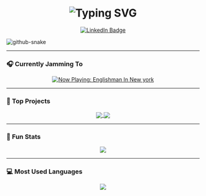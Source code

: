 <!-- Typing animation -->
<h1 align="center">
  <img src="https://readme-typing-svg.herokuapp.com?font=Fira+Code&size=36&duration=3000&pause=1000&center=true&vCenter=true&color=1DD05D&width=500&lines=Hi,+I'm+Jeremy+Ng!+👋" alt="Typing SVG" />
</h1>

<!-- LinkedIn icon -->
<p align="center">
  <a href="https://www.linkedin.com/in/jeremy-ng-junyang/" target="_blank">
    <img src="https://img.shields.io/badge/LinkedIn-Connect-blue?style=for-the-badge&logo=linkedin" alt="LinkedIn Badge"/>
  </a>
</p>

<!-- Dark/Light Mode Toggle Banner -->
<picture>
  <source media="(prefers-color-scheme: dark)" srcset="https://raw.githubusercontent.com/Duriann88/Duriann88/output/github-contribution-grid-snake-dark.svg" />
  <source media="(prefers-color-scheme: light)" srcset="https://raw.githubusercontent.com/Duriann88/Duriann88/output/github-contribution-grid-snake.svg" />
  <img alt="github-snake" src="https://raw.githubusercontent.com/Duriann88/Duriann88/output/github-contribution-grid-snake.svg" />
</picture>

---

### 🎧 Currently Jamming To

<p align="center">
  <a href="https://open.spotify.com/track/4KFM3A5QF2IMcc6nHsu3Wp" target="_blank">
    <img src="https://img.shields.io/badge/Now%20Playing-The%20Weekend%20-%20Reminder-green?style=for-the-badge&logo=spotify&logoColor=white" alt="Now Playing: Englishman In New york">
  </a>
</p>


---

### 🚀 Top Projects

<p align="center">
  <a href="https://github.com/Duriann88/E-Commerce-Website-">
    <img align="center" src="https://github-readme-stats.vercel.app/api/pin/?username=Duriann88&repo=E-Commerce-Website-&theme=radical" />
  </a>
  <a href="https://github.com/Duriann88/Network-Intrusion-Detection-Machine-Learning">
    <img align="center" src="https://github-readme-stats.vercel.app/api/pin/?username=Duriann88&repo=Network-Intrusion-Detection-Machine-Learning&theme=radical" />
  </a>
</p>

---

### 🧠 Fun Stats

<p align="center">
  <img src="https://github-readme-stats.vercel.app/api?username=Duriann88&show_icons=true&theme=radical" />
</p>

---

### 💻 Most Used Languages

<p align="center">
  <img src="https://github-readme-stats.vercel.app/api/top-langs/?username=Duriann88&layout=compact&theme=radical&langs_count=6" />
</p>

